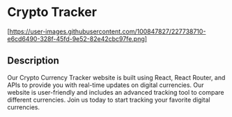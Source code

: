 # Crypto Tracker 
[https://user-images.githubusercontent.com/100847827/227738710-e6cd6490-328f-45fd-9e52-82e42cbc97fe.png]


## Description

Our Crypto Currency Tracker website is built using React, React Router, and APIs to provide you with real-time updates on digital currencies. Our website is user-friendly and includes an advanced tracking tool to compare different currencies. Join us today to start tracking your favorite digital currencies.

